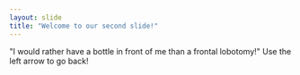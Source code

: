 ```yaml
---
layout: slide
title: "Welcome to our second slide!"
---
```

"I would rather have a bottle in front of me than a frontal lobotomy!"
Use the left arrow to go back!
